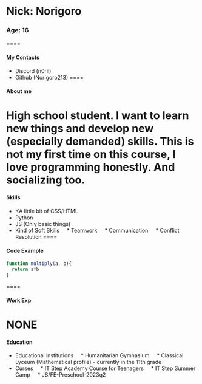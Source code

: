# Nick: Norigoro
### Age: 16
====
#### My Contacts
* Discord (n0rii)
* Github (Norigoro213)
====
#### About me
High school student. I want to learn new things and develop new (especially demanded) skills. This is not my first time on this course, I love programming honestly. And socializing too.
====
#### Skills
* KA little bit of CSS/HTML
* Python
* JS (Only basic things)
* Kind of Soft Skills
    * Teamwork
    * Communication
    * Conflict Resolution
====
#### Code Example
```javascript
function multiply(a, b){
  return a*b
}
```
====
#### Work Exp
NONE
===
#### Education
* Educational institutions
    * Humanitarian Gymnasium
    * Classical Lyceum (Mathematical profile) - currently in the 11th grade
* Curses
    * IT Step Academy Course for Teenagers
    * IT Step Summer Camp
    * JS/FE-Preschool-2023q2